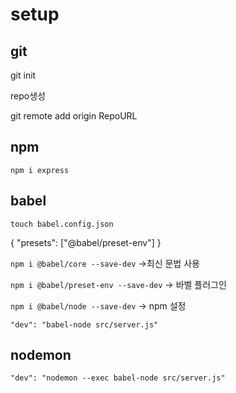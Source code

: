 # setup

## git

git init

repo생성

git remote add origin RepoURL

## npm

`npm i express`

## babel

`touch babel.config.json`

{
"presets": ["@babel/preset-env"]
}

`npm i @babel/core --save-dev` ->최신 문법 사용

`npm i @babel/preset-env --save-dev` -> 바벨 플러그인

`npm i @babel/node --save-dev` -> npm 설정

`"dev": "babel-node src/server.js"`

## nodemon

`"dev": "nodemon --exec babel-node src/server.js"`
